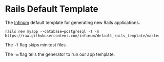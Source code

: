 # Rails Default Template

The [Infinum](infinum.co) default template for generating new Rails applications.

```shell
rails new myapp --database=postgresql -T -m https://raw.githubusercontent.com/infinum/default_rails_template/master/template.rb
```
The `-T` flag skips minitest files.

The `-m` flag tells the generator to run our app template.
